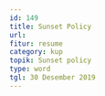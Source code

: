 ```yaml
---
id: 149
title: Sunset Policy
url:
fitur: resume
category: kup
topik: Sunset policy
type: word
tgl: 30 Desember 2019
---
```


